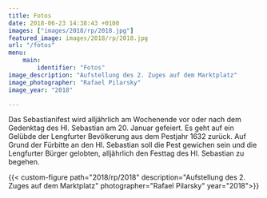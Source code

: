 ```yaml
---
title: Fotos
date: 2018-06-23 14:38:43 +0100
images: ["images/2018/rp/2018.jpg"]
featured_image: images/2018/rp/2018.jpg
url: "/fotos"
menu: 
    main:
        identifier: "Fotos"
image_description: "Aufstellung des 2. Zuges auf dem Marktplatz"
image_photographer: "Rafael Pilarsky"
image_year: "2018"

---
```

Das Sebastianifest wird alljährlich am Wochenende vor oder nach dem Gedenktag des Hl. Sebastian am 20. Januar gefeiert. Es geht auf ein Gelübde der Lengfurter Bevölkerung aus dem Pestjahr 1632 zurück. Auf Grund der Fürbitte an den Hl. Sebastian soll die Pest gewichen sein und die Lengfurter Bürger gelobten, alljährlich den Festtag des Hl. Sebastian zu begehen.

<!--more-->



{{< custom-figure path="2018/rp/2018" description="Aufstellung des 2. Zuges auf dem Marktplatz" photographer="Rafael Pilarsky" year="2018">}}